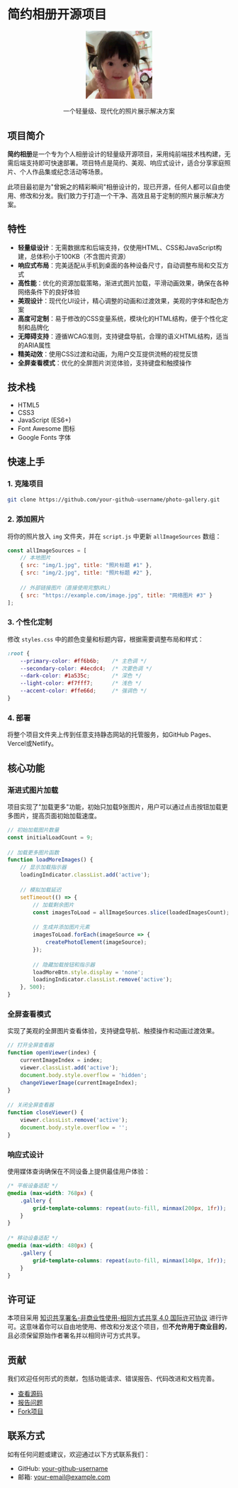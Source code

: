# 简约相册开源项目

<p align="center">
  <img src="img/logo.jpg" alt="简约相册" width="150">
</p>

<p align="center">
  一个轻量级、现代化的照片展示解决方案
</p>

## 项目简介

**简约相册**是一个专为个人相册设计的轻量级开源项目，采用纯前端技术栈构建，无需后端支持即可快速部署。项目特点是简约、美观、响应式设计，适合分享家庭照片、个人作品集或纪念活动等场景。

此项目最初是为"曾婉之的精彩瞬间"相册设计的，现已开源，任何人都可以自由使用、修改和分发。我们致力于打造一个干净、高效且易于定制的照片展示解决方案。

## 特性

- **轻量级设计**：无需数据库和后端支持，仅使用HTML、CSS和JavaScript构建，总体积小于100KB（不含图片资源）
- **响应式布局**：完美适配从手机到桌面的各种设备尺寸，自动调整布局和交互方式
- **高性能**：优化的资源加载策略，渐进式图片加载，平滑动画效果，确保在各种网络条件下的良好体验
- **美观设计**：现代化UI设计，精心调整的动画和过渡效果，美观的字体和配色方案
- **高度可定制**：易于修改的CSS变量系统，模块化的HTML结构，便于个性化定制和品牌化
- **无障碍支持**：遵循WCAG准则，支持键盘导航，合理的语义HTML结构，适当的ARIA属性
- **精美动效**：使用CSS过渡和动画，为用户交互提供流畅的视觉反馈
- **全屏查看模式**：优化的全屏图片浏览体验，支持键盘和触摸操作

## 技术栈

- HTML5
- CSS3
- JavaScript (ES6+)
- Font Awesome 图标
- Google Fonts 字体

## 快速上手

### 1. 克隆项目

```bash
git clone https://github.com/your-github-username/photo-gallery.git
```

### 2. 添加照片

将你的照片放入 `img` 文件夹，并在 `script.js` 中更新 `allImageSources` 数组：

```javascript
const allImageSources = [
    // 本地图片
    { src: "img/1.jpg", title: "照片标题 #1" },
    { src: "img/2.jpg", title: "照片标题 #2" },
    
    // 外部链接图片（直接使用完整URL）
    { src: "https://example.com/image.jpg", title: "网络图片 #3" }
];
```

### 3. 个性化定制

修改 `styles.css` 中的颜色变量和标题内容，根据需要调整布局和样式：

```css
:root {
    --primary-color: #ff6b6b;    /* 主色调 */
    --secondary-color: #4ecdc4;  /* 次要色调 */
    --dark-color: #1a535c;       /* 深色 */
    --light-color: #f7fff7;      /* 浅色 */
    --accent-color: #ffe66d;     /* 强调色 */
}
```

### 4. 部署

将整个项目文件夹上传到任意支持静态网站的托管服务，如GitHub Pages、Vercel或Netlify。

## 核心功能

### 渐进式图片加载

项目实现了"加载更多"功能，初始只加载9张图片，用户可以通过点击按钮加载更多图片，提高页面初始加载速度。

```javascript
// 初始加载图片数量
const initialLoadCount = 9;

// 加载更多图片函数
function loadMoreImages() {
    // 显示加载指示器
    loadingIndicator.classList.add('active');
    
    // 模拟加载延迟
    setTimeout(() => {
        // 加载剩余图片
        const imagesToLoad = allImageSources.slice(loadedImagesCount);
        
        // 生成并添加图片元素
        imagesToLoad.forEach(imageSource => {
            createPhotoElement(imageSource);
        });
        
        // 隐藏加载按钮和指示器
        loadMoreBtn.style.display = 'none';
        loadingIndicator.classList.remove('active');
    }, 500);
}
```

### 全屏查看模式

实现了美观的全屏图片查看体验，支持键盘导航、触摸操作和动画过渡效果。

```javascript
// 打开全屏查看器
function openViewer(index) {
    currentImageIndex = index;
    viewer.classList.add('active');
    document.body.style.overflow = 'hidden';
    changeViewerImage(currentImageIndex);
}

// 关闭全屏查看器
function closeViewer() {
    viewer.classList.remove('active');
    document.body.style.overflow = '';
}
```

### 响应式设计

使用媒体查询确保在不同设备上提供最佳用户体验：

```css
/* 平板设备适配 */
@media (max-width: 768px) {
    .gallery {
        grid-template-columns: repeat(auto-fill, minmax(200px, 1fr));
    }
}

/* 移动设备适配 */
@media (max-width: 480px) {
    .gallery {
        grid-template-columns: repeat(auto-fill, minmax(140px, 1fr));
    }
}
```

## 许可证

本项目采用 [知识共享署名-非商业性使用-相同方式共享 4.0 国际许可协议](https://creativecommons.org/licenses/by-nc-sa/4.0/deed.zh) 进行许可。这意味着你可以自由地使用、修改和分发这个项目，但**不允许用于商业目的**，且必须保留原始作者署名并以相同许可方式共享。

## 贡献

我们欢迎任何形式的贡献，包括功能请求、错误报告、代码改进和文档完善。

- [查看源码](https://github.com/your-github-username/photo-gallery)
- [报告问题](https://github.com/your-github-username/photo-gallery/issues)
- [Fork项目](https://github.com/your-github-username/photo-gallery/fork)

## 联系方式

如有任何问题或建议，欢迎通过以下方式联系我们：

- GitHub: [your-github-username](https://github.com/your-github-username)
- 邮箱: your-email@example.com 
